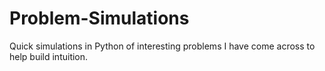 # Problem-Simulations
Quick simulations in Python of interesting problems I have come across to help build intuition. 
